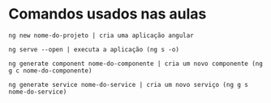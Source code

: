 # Comandos usados nas aulas

    ng new nome-do-projeto | cria uma aplicação angular
    
    ng serve --open | executa a aplicação (ng s -o)
    
    ng generate component nome-do-componente | cria um novo componente (ng g c nome-do-componente)
    
    ng generate service nome-do-service | cria um novo serviço (ng g s nome-do-service)
